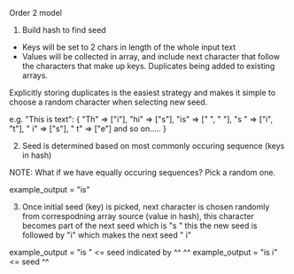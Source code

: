Order 2 model

1. Build hash to find seed

- Keys will be set to 2 chars in length of the whole input text
- Values will be collected in array, and include next character that follow the 
characters that make up keys. Duplicates being added to existing arrays.

Explicitly storing duplicates is the easiest strategy and makes it simple to
choose a random character when selecting new seed.

  e.g. "This is text":
  {
    "Th" => ["i"],
    "hi" => ["s"],
    "is" => [" ", " "],
    "s " => ["i", "t"],
    " i" => ["s"],
    " t" => ["e"]
    and so on.....
  }

2. Seed is determined based on most commonly occuring sequence (keys in hash)

NOTE: 
What if we have equally occuring sequences? Pick a random one.

example_output = "is"

3. Once initial seed (key) is picked, next character is chosen randomly from 
correspodning array source (value in hash), this character becomes part of the 
next seed which is "s " this the new seed is followed by "i" which makes the 
next seed " i"

example_output = "is " <= seed indicated by ^^
           ^^
example_output = "is i" <= seed
            ^^


